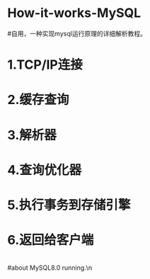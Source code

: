 # How-it-works-MySQL
#自用，一种实现mysql运行原理的详细解析教程。<br />
#  1.TCP/IP连接<br />
#  2.缓存查询<br />
#  3.解析器<br />
#  4.查询优化器<br />
#  5.执行事务到存储引擎<br />
#  6.返回给客户端<br />
<br />
#about MySQL8.0 running.\n<br />
